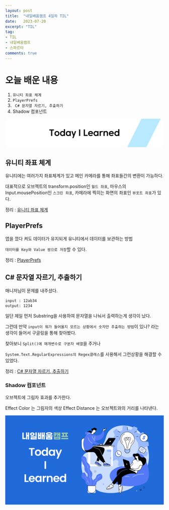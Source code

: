 ```yaml
---
layout: post
title:  "내일배움캠프 4일차 TIL"
date:   2023-07-20
excerpt: "TIL"
tag:
- TIL
- 내일배움캠프
- 스파르타
comments: true
---
```


# 오늘 배운 내용
1. `유니티 좌표 체계`
2. `PlayerPrefs`
3. ` C# 문자열 자르기, 추출하기`
4. Shadow 컴포넌트


![nbcbanner](/assets/img/TILbanner.png)

## 유니티 좌표 체계
유니티에는 여러가지 좌표체계가 있고 메인 카메라를 통해 좌표들간의 변환이 가능하다.

대표적으로 오브젝트의 transform.position인 `월드 좌표`, 마우스의 Input.mousePosition인 `스크린 좌표`, 카메라에 찍히는 화면의 좌표인 `뷰포트 좌표`가 있다.

정리 : [유니티 좌표 체계 ](https://kksoo0131.github.io/posts/unity-2/)

## PlayerPrefs
앱을 껐다 켜도 데이터가 유지되게 유니티에서 데이터를 보관하는 방법

`데이터를 Key와 Value 쌍으로 저장`할 수 있다.

정리 : [PlayerPrefs](https://kksoo0131.github.io/posts/unity-2/)

## C# 문자열 자르기, 추출하기

매니저님이 문제를 내주셨다.

    input : 12ab34
    output: 1234
    
일단 제일 먼저 Substring을 사용하여 문자열을 나눠서 출력하는게 생각이 났다.

그런데 만약 `input이 뭐가 들어올지 모르는 상황에서 숫자만 추출하는 방법`이 있나? 라는 생각이 들어서 구글링을 통해 찾아봤다.

찾아보니 `Split()에 매개변수로 구분자 배열`을 주거나

`System.Text.RegularExpressions의 Regex클래스`를 사용해서 그런상황을 해결할 수 있었다.

정리 : [C# 문자열 자르기, 추출하기](https://kksoo0131.github.io/posts/CSharp-4/)


### Shadow 컴포넌트
오브젝트에 그림자 효과를 추가한다.

Effect Color 는 그림자의 색상
Effect Distance 는 오브젝트와의 거리를 나타낸다.

![nbcthumbnail](/assets/img/thumbnail-image.png)